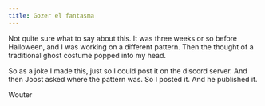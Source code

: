 ```yaml
---
title: Gozer el fantasma
---
```


Not quite sure what to say about this. It was three weeks or so before Halloween, and I was working on a different pattern. Then the thought of a traditional ghost costume popped into my head.

So as a joke I made this, just so I could post it on the discord server. And then Joost asked where the pattern was. So I posted it. And he published it.

Wouter

<br />
<DesignInfo design='gozer' docs />
